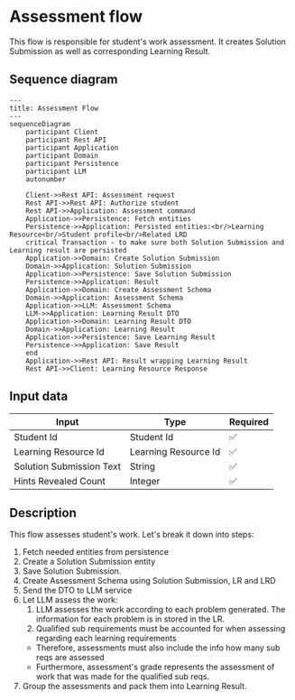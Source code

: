 # Assessment flow
This flow is responsible for student's work assessment. It creates Solution Submission as well as corresponding 
Learning Result.

## Sequence diagram

```mermaid
---
title: Assessment Flow
---
sequenceDiagram
    participant Client
    participant Rest API
    participant Application
    participant Domain
    participant Persistence
    participant LLM
    autonumber
    
    Client->>Rest API: Assessment request
    Rest API->>Rest API: Authorize student
    Rest API->>Application: Assessment command
    Application->>Persistence: Fetch entities
    Persistence->>Application: Persisted entities:<br/>Learning Resource<br/>Student profile<br/>Related LRD
    critical Transaction - to make sure both Solution Submission and Learning result are persisted
    Application->>Domain: Create Solution Submission
    Domain->>Application: Solution Submission
    Application->>Persistence: Save Solution Submission
    Persistence->>Application: Result
    Application->>Domain: Create Assessment Schema
    Domain->>Application: Assessment Schema
    Application->>LLM: Assessment Schema
    LLM->>Application: Learning Result DTO
    Application->>Domain: Learning Result DTO
    Domain->>Application: Learning Result
    Application->>Persistence: Save Learning Result
    Persistence->>Application: Save Result
    end
    Application->>Rest API: Result wrapping Learning Result
    Rest API->>Client: Learning Resource Response
```

## Input data

| Input                    | Type                 | Required |
|--------------------------|----------------------|----------|
| Student Id               | Student Id           | ✅        |
| Learning Resource Id     | Learning Resource Id | ✅        |
| Solution Submission Text | String               | ✅        |
| Hints Revealed Count     | Integer              | ✅        |

## Description
This flow assesses student's work. Let's break it down into steps:
1. Fetch needed entities from persistence
2. Create a Solution Submission entity 
3. Save Solution Submission.
4. Create Assessment Schema using Solution Submission, LR and LRD
5. Send the DTO to LLM service
6. Let LLM assess the work:
   1. LLM assesses the work according to each problem generated. The information for each problem is in stored in the LR.
   2. Qualified sub requirements must be accounted for when assessing regarding each learning requirements 
     - Therefore, assessments must also include the info how many sub reqs are assessed
     - Furthermore, assessment's grade represents the assessment of work that was made for the qualified sub reqs.
7. Group the assessments and pack them into Learning Result. 